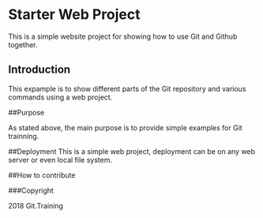 # Starter Web Project

This is a simple website project for showing how to use Git and Github together.

## Introduction

This expample is to show different parts of the Git repository and various commands using a web project.

##Purpose

As stated above, the main purpose is to provide simple examples for Git trainning.

##Deployment
This is a simple web project, deployment can be on any web server or even local file system.

##How to contribute

###Copyright

2018 Git.Training
